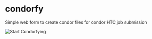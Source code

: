 condorfy
========

Simple web form to create condor files for condor HTC job submission

![Start Condorfying](http://condorfy.cloudfoundry.com)